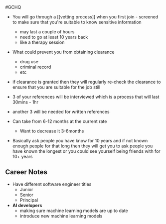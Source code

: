 #GCHQ
- You will go through a [[vetting process]] when you first join - screened to make sure that you're suitable to know sensitive information
	- may last a couple of hours
	- need to go at least 10 years back
	- like a therapy session
- What could prevent you from obtaining clearance
	- drug use
	- criminal record
	- etc
- if clearance is granted then they will regularly re-check the clearance to ensure that you are suitable for the job still

- 3 of your references will be interviewed which is a process that will last 30mins - 1hr
- another 3 will be needed for written references

- Can take from 6-12 months at the current rate 
	- Want to decrease it 3-6months
- Basically ask people you have know for 10 years and if not known enough people for that long then they will get you to ask people you have known the longest or you could see yourself being friends with for 10+ years

## Career Notes
- Have different software engineer titles
	- Junior
	- Senior
	- Principal
- **AI developers** 
	- making sure machine learning models are up to date
	- introduce new machine learning models
